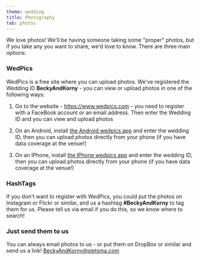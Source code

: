 ```yaml
---
theme: wedding
title: Photography
tab: photos
---
```


We love photos!  We'll be having someone taking some "proper" photos, but if you take any you want to share, we'd love to know.  There are three main options:
 
### WedPics

WedPics is a free site where you can upload photos.  We've registered the Wedding ID **BeckyAndKorny** - you can view or upload photos
in one of the following ways:

1. Go to the website - https://www.wedpics.com - you need to register with a FaceBook account or an email address.  Then enter the Wedding ID  and you can view and upload photos

2. On an Android, install [the Android wedpics app](https://play.google.com/store/apps/details?id=com.dejami.WedPics&hl=en_GB) and enter the wedding ID, then you can upload photos directly from your phone (if you have data coverage at the venue!)

3. On an IPhone, install [the IPhone wedpics app](https://itunes.apple.com/gb/app/wedpics-wedding-photo-app/id549402355?mt=8) and enter the wedding ID, then you can upload photos directly from your phone (if you have data coverage at the venue!)

### HashTags

If you don't want to register with WedPics, you could put the photos on Instagram or Flickr or similar, and us a hashtag **#BeckyAndKorny** to tag them for us.  Please tell us via email if you do this, so we know where to search!

### Just send them to us

You can always email photos to us - or put them on DropBox or similar and send us a link!  BeckyAndKorny@sietsma.com 
